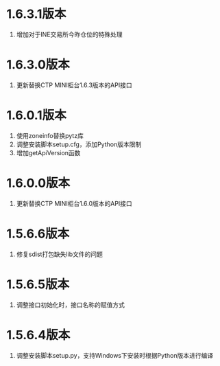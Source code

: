 # 1.6.3.1版本

1. 增加对于INE交易所今昨仓位的特殊处理

# 1.6.3.0版本

1. 更新替换CTP MINI柜台1.6.3版本的API接口

# 1.6.0.1版本

1. 使用zoneinfo替换pytz库
2. 调整安装脚本setup.cfg，添加Python版本限制
3. 增加getApiVersion函数

# 1.6.0.0版本

1. 更新替换CTP MINI柜台1.6.0版本的API接口

# 1.5.6.6版本

1. 修复sdist打包缺失lib文件的问题

# 1.5.6.5版本

1. 调整接口初始化时，接口名称的赋值方式

# 1.5.6.4版本

1. 调整安装脚本setup.py，支持Windows下安装时根据Python版本进行编译
